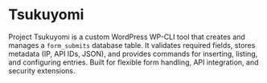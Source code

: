 # Tsukuyomi
 Project Tsukuyomi is a custom WordPress WP-CLI tool that creates and manages a `form_submits` database table.   It validates required fields, stores metadata (IP, API IDs, JSON), and provides commands for inserting, listing, and configuring entries.   Built for flexible form handling, API integration, and security extensions.

